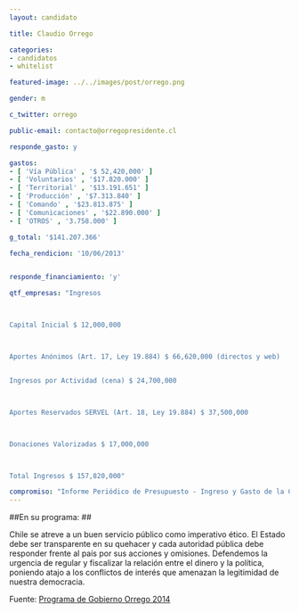 ```yaml
---
layout: candidato

title: Claudio Orrego

categories: 
- candidatos
- whitelist

featured-image: ../../images/post/orrego.png

gender: m

c_twitter: orrego

public-email: contacto@orregopresidente.cl

responde_gasto: y

gastos:
- [ 'Vía Pública' , '$ 52,420,000' ]
- [ 'Voluntarios' , '$17.820.000' ]
- [ 'Territorial' , '$13.191.651' ]
- [ 'Producción' , '$7.313.840' ]
- [ 'Comando' , '$23.813.875' ]
- [ 'Comunicaciones' , '$22.890.000' ]
- [ 'OTROS' , '3.758.000' ]

g_total: '$141.207.366'

fecha_rendicion: '10/06/2013'


responde_financiamiento: 'y'

qtf_empresas: "Ingresos



Capital Inicial $ 12,000,000



Aportes Anónimos (Art. 17, Ley 19.884) $ 66,620,000 (directos y web)


Ingresos por Actividad (cena) $ 24,700,000



Aportes Reservados SERVEL (Art. 18, Ley 19.884) $ 37,500,000



Donaciones Valorizadas $ 17,000,000



Total Ingresos $ 157,820,000"

compromiso: "Informe Periódico de Presupuesto - Ingreso y Gasto de la Campaña (Informe disponible en web de campaña)"
---
```


##En su programa: ##


 Chile se atreve a un buen servicio público como imperativo ético. El Estado debe ser transparente en su quehacer y cada autoridad pública debe responder frente al país por sus acciones y omisiones. Defendemos la urgencia de regular y fiscalizar la relación entre el dinero y la política, poniendo atajo a los conflictos de interés que amenazan la legitimidad de nuestra democracia. 

Fuente: <a href="http://www.orregopresidente.cl/el-buen-servicio-publico-como-imperativo-etico/" target='_blank'>Programa de Gobierno Orrego 2014</a><!-- [Programa de Gobierno Orrego 2014][prog] --> 



[prog]:http://www.orregopresidente.cl/el-buen-servicio-publico-como-imperativo-etico/
